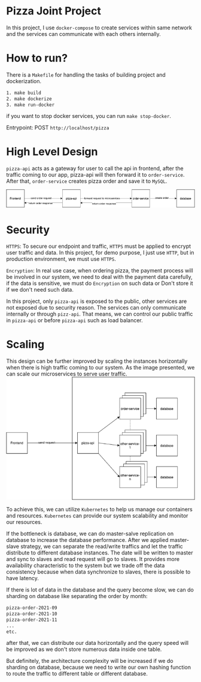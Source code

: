 # Pizza Joint Project

In this project, I use `docker-compose` to create services within same network and the services can communicate with each others internally.

# How to run?

There is a `Makefile` for handling the tasks of building project and dockerization.

```
1. make build
2. make dockerize
3. make run-docker
```

if you want to stop docker services, you can run `make stop-docker`.

Entrypoint: POST `http://localhost/pizza`

# High Level Design

`pizza-api` acts as a gateway for user to call the api in frontend, after the traffic coming to our app, pizza-api will then forward it to `order-service`. After that, `order-service` creates pizza order and save it to `MySQL`.

![flow-chart](arch/flow.png)

# Security

`HTTPS`: To secure our endpoint and traffic, `HTTPS` must be applied to encrypt user traffic and data. In this project, for demo purpose, I just use `HTTP`, but in production environment, we must use `HTTPS`.

`Encryption`: In real use case, when ordering pizza, the payment process will be involved in our system, we need to deal with the payment data carefully, if the data is sensitive, we must do `Encryption` on such data or Don't store it if we don't need such data.

In this project, only `pizza-api` is exposed to the public, other services are not exposed due to security reason. The services can only communicate internally or through `pizz-api`. That means, we can control our public traffic in `pizza-api` or before `pizza-api` such as load balancer.

# Scaling

This design can be further improved by scaling the instances horizontally when there is high traffic coming to our system. As the image presented, we can scale our microservices to serve user traffic.
![replicate-instances](arch/replicate.png)

To achieve this, we can utilize `Kubernetes` to help us manage our containers and resources.
`Kubernetes` can provide our system scalability and monitor our resources.

If the bottleneck is database, we can do master-salve replication on database to increase the database performance. After we applied master-slave strategy, we can separate the read/write traffics and let the traffic distribute to different database instances. The date will be written to master and
sync to slaves and read request will go to slaves. It provides more availability characteristic to the system but we trade off the data consistency because when data synchronize to slaves, there is possible to have latency.

If there is lot of data in the database and the query become slow, we can do sharding on database like separating the order by month:

```
pizza-order-2021-09
pizza-order-2021-10
pizza-order-2021-11
...
etc.
```

after that, we can distribute our data horizontally and the query speed will be improved as we don't store numerous data inside one table.

But definitely, the architecture complexity will be increased if we do sharding on database, because we need to write our own hashing function to route the traffic to different table or different database. 
